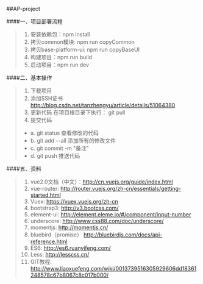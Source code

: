 ##AP-project
    
####一、项目部署流程
>1. 安装依赖包：npm install
>2. 拷贝common模块: npm run copyCommon
>3. 拷贝base-platform-ui: npm run copyBaseUI
>4. 构建项目：npm run build
>5. 启动项目：npm run dev

####二、基本操作
> 1. 下载项目
> 2. 添加SSH证书
       http://blog.csdn.net/tanzhengyu/article/details/51064380
> 3. 更新代码 在项目根目录下执行：
        git pull
> 4. 提交代码
>* a. git status        查看修改的代码
>* b. git add --all     添加所有的修改文件
>* c. git commit -m     "备注"
>* d. git push          推送代码

####五、资料
>1. vue2.0文档（中文）：http://cn.vuejs.org/guide/index.html
>2. vue-router:      http://router.vuejs.org/zh-cn/essentials/getting-started.html
>3. Vuex:            https://vuex.vuejs.org/zh-cn
>4. bootstrap3:      http://v3.bootcss.com/
>5. element-ui:      http://element.eleme.io/#/component/input-number
>6. underscore:      http://www.css88.com/doc/underscore/
>7. momentjs:        http://momentjs.cn/
>8. bluebird（promise）  http://bluebirdjs.com/docs/api-reference.html
>9. ES6:             http://es6.ruanyifeng.com/
>10. Less:            http://lesscss.cn/
>11. GIT教程:         http://www.liaoxuefeng.com/wiki/0013739516305929606dd18361248578c67b8067c8c017b000/
